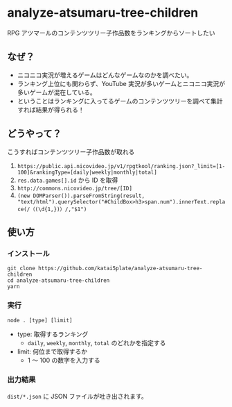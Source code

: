 # analyze-atsumaru-tree-children

RPG アツマールのコンテンツツリー子作品数をランキングからソートしたい

## なぜ？

- ニコニコ実況が増えるゲームはどんなゲームなのかを調べたい。
- ランキング上位にも関わらず、YouTube 実況が多いゲームとニコニコ実況が多いゲームが混在している。
- ということはランキングに入ってるゲームのコンテンツツリーを調べて集計すれば結果が得られる！

## どうやって？

こうすればコンテンツツリー子作品数が取れる

1. `https://public.api.nicovideo.jp/v1/rpgtkool/ranking.json?_limit=[1-100]&rankingType=[daily|weekly|monthly|total]`
2. `res.data.games[].id` から ID を取得
3. `http://commons.nicovideo.jp/tree/[ID]`
4. `(new DOMParser()).parseFromString(result, "text/html").querySelector("#ChildBox>h3>span.num").innerText.replace(/（(\d{1,})）/,"$1")`

## 使い方

### インストール

```
git clone https://github.com/katai5plate/analyze-atsumaru-tree-children
cd analyze-atsumaru-tree-children
yarn
```

### 実行

```
node . [type] [limit]
```

- type: 取得するランキング
  - `daily`, `weekly`, `monthly`, `total` のどれかを指定する
- limit: 何位まで取得するか
  - 1 ～ 100 の数字を入力する

### 出力結果

`dist/*.json` に JSON ファイルが吐き出されます。
